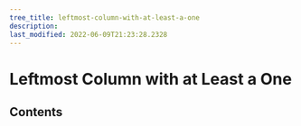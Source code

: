 ```yaml
---
tree_title: leftmost-column-with-at-least-a-one
description: 
last_modified: 2022-06-09T21:23:28.2328
---
```


# Leftmost Column with at Least a One

## Contents
